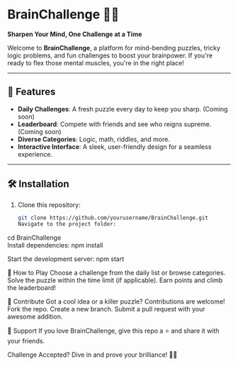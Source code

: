 # BrainChallenge 🧠💡

**Sharpen Your Mind, One Challenge at a Time**

Welcome to **BrainChallenge**, a platform for mind-bending puzzles, tricky logic problems, and fun challenges to boost your brainpower. If you're ready to flex those mental muscles, you're in the right place!

---

## 🚀 Features

- **Daily Challenges**: A fresh puzzle every day to keep you sharp. (Coming soon)
- **Leaderboard**: Compete with friends and see who reigns supreme. (Coming soon)
- **Diverse Categories**: Logic, math, riddles, and more.
- **Interactive Interface**: A sleek, user-friendly design for a seamless experience.

---

## 🛠️ Installation

1. Clone this repository:
   ```bash
   git clone https://github.com/yourusername/BrainChallenge.git
   Navigate to the project folder:
   ```

cd BrainChallenge  
Install dependencies:
npm install

Start the development server:
npm start

🎯 How to Play
Choose a challenge from the daily list or browse categories.
Solve the puzzle within the time limit (if applicable).
Earn points and climb the leaderboard!

🧩 Contribute
Got a cool idea or a killer puzzle? Contributions are welcome!
Fork the repo.
Create a new branch.
Submit a pull request with your awesome addition.

🌟 Support
If you love BrainChallenge, give this repo a ⭐ and share it with your friends.

Challenge Accepted? Dive in and prove your brilliance! 🧠✨
